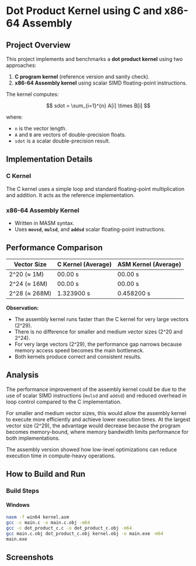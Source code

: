 # Dot Product Kernel using C and x86-64 Assembly

## Project Overview
This project implements and benchmarks a **dot product kernel** using two approaches:  
1. **C program kernel** (reference version and sanity check).  
2. **x86-64 Assembly kernel** using scalar SIMD floating-point instructions.  

The kernel computes:  

$$
sdot = \sum_{i=1}^{n} A[i] \times B[i]
$$

where:
- `n` is the vector length.
- `A` and `B` are vectors of double-precision floats.
- `sdot` is a scalar double-precision result.  

## Implementation Details

### C Kernel
The C kernel uses a simple loop and standard floating-point multiplication and addition. It acts as the reference implementation.

### x86-64 Assembly Kernel
- Written in MASM syntax.
- Uses **`movsd`**, **`mulsd`**, and **`addsd`** scalar floating-point instructions.

## Performance Comparison  

| Vector Size      | C Kernel (Average) | ASM Kernel (Average) |
|-----------------|-------------------|----------------------|
| 2^20 (≈ 1M)     | 00.00 s           | 00.00 s             |
| 2^24 (≈ 16M)    | 00.00 s           | 00.00 s             |
| 2^28 (≈ 268M)   | 1.323900 s           | 0.458200 s              |

**Observation:** 
- The assembly kernel runs faster than the C kernel for very large vectors (2^29).
- There is no difference for smaller and medium vector sizes (2^20 and 2^24).
- For very large vectors (2^29), the performance gap narrows because memory access speed becomes the main bottleneck.
- Both kernels produce correct and consistent results.

## Analysis

The performance improvement of the assembly kernel could be due to the use of scalar SIMD instructions (`mulsd` and `addsd`) and reduced overhead in loop control compared to the C implementation.

For smaller and medium vector sizes, this would allow the assembly kernel to execute more efficiently and achieve lower execution times. At the largest vector size (2^29), the advantage would decrease because the program becomes memory-bound, where memory bandwidth limits performance for both implementations.

The assembly version showed how low-level optimizations can reduce execution time in compute-heavy operations.

## How to Build and Run

### Build Steps
#### Windows
```bash
nasm -f win64 kernel.asm
gcc -c main.c -o main.c.obj -m64
gcc -c dot_product_c.c -o dot_product_c.obj -m64
gcc main.c.obj dot_product_c.obj kernel.obj -o main.exe -m64
main.exe
```
## Screenshots

